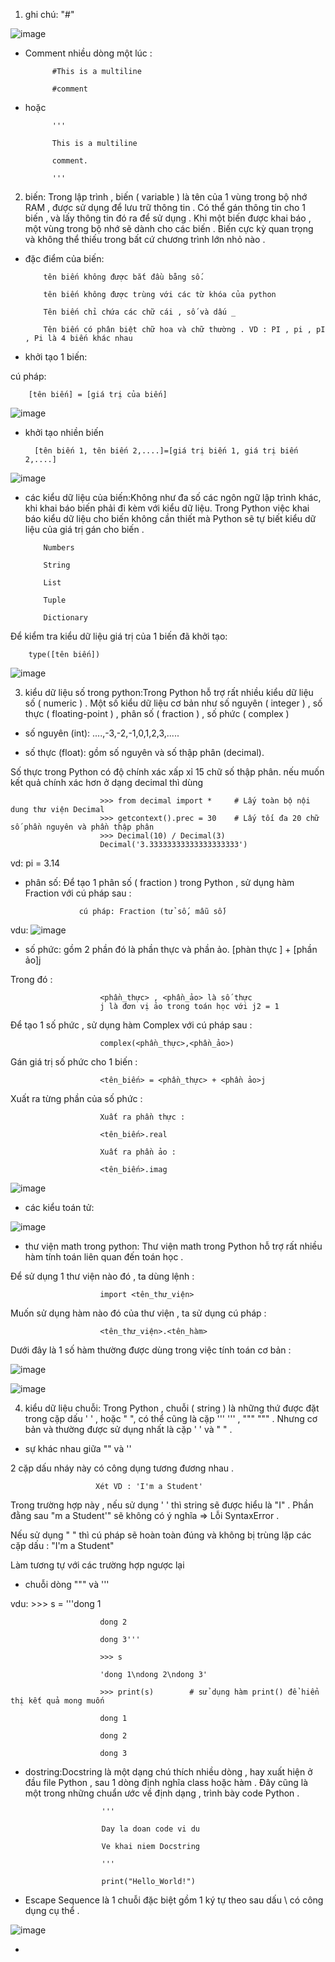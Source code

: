 1. ghi chú: "#"

![image](https://user-images.githubusercontent.com/95491130/181870724-fcfa1a63-34a3-49bb-905f-c74cfcc7b494.png)

- Comment nhiều dòng một lúc :

            #This is a multiline

            #comment

- hoặc

            '''

            This is a multiline

            comment.

            '''

2. biến: Trong lập trình , biến ( variable ) là tên của 1 vùng trong bộ nhớ RAM , được sử dụng để lưu trữ thông tin . Có thể gán thông tin cho 1 biến , và lấy thông tin đó ra để sử dụng . Khi một biến được khai báo , một vùng trong bộ nhớ sẽ dành cho các biến . Biến cực kỳ quan trọng và không thể thiếu trong bất cứ chương trình lớn nhỏ nào .

- đặc điểm của biến: 

          tên biến không được bắt đầu bằng số.

          tên biến không được trùng với các từ khóa của python
          
          Tên biến chỉ chứa các chữ cái , số và dấu _

          Tên biến có phân biệt chữ hoa và chữ thường . VD : PI , pi , pI , Pi là 4 biến khác nhau

- khởi tạo 1 biến: 

cú pháp:

        [tên biến] = [giá trị của biến]

![image](https://user-images.githubusercontent.com/95491130/181871031-e87a9d63-767a-4bb6-8ead-f5137008656e.png)

- khởi tạo nhiền biến

        [tên biến 1, tên biến 2,....]=[giá trị biến 1, giá trị biến 2,....]
        
 ![image](https://user-images.githubusercontent.com/95491130/181871105-45b56f5d-d219-47d8-9ecd-b1ac4a4330d0.png)

- các kiểu dữ liệu của biến:Không như đa số các ngôn ngữ lập trình khác, khi khai báo biến phải đi kèm với kiểu dữ liệu. Trong Python việc khai báo kiểu dữ liệu cho biến không cần thiết mà Python sẽ tự biết kiểu dữ liệu của giá trị gán cho biến .

          Numbers

          String

          List

          Tuple

          Dictionary
          
Để kiểm tra kiểu dữ liệu giá trị của 1 biến đã khởi tạo:

        type([tên biến])
        
![image](https://user-images.githubusercontent.com/95491130/181871551-652f3766-7251-4766-989d-8f741b3e4c0f.png)   

3. kiểu dữ liệu số trong python:Trong Python hỗ trợ rất nhiều kiểu dữ liệu số ( numeric ) . Một số kiểu dữ liệu cơ bản như số nguyên ( integer ) , số thực ( floating-point ) , phân số ( fraction ) , số phức ( complex )

- số nguyên (int): ....,-3,-2,-1,0,1,2,3,.....

- số thực (float): gồm số nguyên và số thập phân (decimal).

Số thực trong Python có độ chính xác xấp xỉ 15 chữ số thập phân. nếu muốn kết quả chính xác hơn ở dạng decimal thì dùng

                        >>> from decimal import *     # Lấy toàn bộ nội dung thư viện Decimal
                        >>> getcontext().prec = 30    # Lấy tối đa 20 chữ số phần nguyên và phần thập phân
                        >>> Decimal(10) / Decimal(3)
                        Decimal('3.33333333333333333333')


vd: pi = 3.14
 
- phân số: Để tạo 1 phân số ( fraction ) trong Python , sử dụng hàm Fraction với cú pháp sau :

                  cú pháp: Fraction (tử số, mẫu số)
                 
vdu: ![image](https://user-images.githubusercontent.com/95491130/181872262-5a8339b6-cca5-4955-9a84-5a9619fae1fe.png)


- số phức: gồm 2 phần đó là phần thực và phần ảo. [phàn thực ] + [phần ảo]j

Trong đó :

                        <phần_thực> , <phần_ảo> là số thực
                        j là đơn vị ảo trong toán học với j2 = 1
                        
Để tạo 1 số phức , sử dụng hàm Complex với cú pháp sau :

                        complex(<phần_thực>,<phần_ảo>)

Gán giá trị số phức cho 1 biến :

                        <tên_biến> = <phần_thực> + <phần ảo>j

Xuất ra từng phần của số phức :

                        Xuất ra phần thực :

                        <tên_biến>.real

                        Xuất ra phần ảo :

                        <tên_biến>.imag
                        
![image](https://user-images.githubusercontent.com/95491130/181872427-80b03ebb-92ba-4d39-b027-fc15bca12e67.png)

- các kiểu toán tử:

![image](https://user-images.githubusercontent.com/95491130/181872439-7b092b65-3634-4e8d-a110-33363abef212.png)

- thư viện math trong python: Thư viện math trong Python hỗ trợ rất nhiều hàm tính toán liên quan đến toán học .

Để sử dụng 1 thư viện nào đó , ta dùng lệnh :

                        import <tên_thư_viện>

Muốn sử dụng hàm nào đó của thư viện , ta sử dụng cú pháp :

                        <tên_thư_viện>.<tên_hàm>

Dưới đây là 1 số hàm thường được dùng trong việc tính toán cơ bản :

![image](https://user-images.githubusercontent.com/95491130/181872471-dfb0d939-bc05-4e0a-9bbd-3afa0ea8098c.png)

![image](https://user-images.githubusercontent.com/95491130/181872490-511f4b51-922a-4a0c-8eef-0246e0701fde.png)

4. kiểu dữ liệu chuỗi: Trong Python , chuỗi ( string ) là những thứ được đặt trong cặp dấu ' ' , hoặc " ", có thể cũng là cặp ''' ''' , """ """ . Nhưng cơ bản và thường được sử dụng nhất là cặp ' ' và " " .

- sự khác nhau giữa "" và ''

2 cặp dấu nháy này có công dụng tương đương nhau .
                       
                       Xét VD : 'I'm a Student'

Trong trường hợp này , nếu sử dụng ' ' thì string sẽ được hiểu là "I" . Phần đằng sau "m a Student'" sẽ không có ý nghĩa => Lỗi SyntaxError .

Nếu sử dụng " " thì cú pháp sẽ hoàn toàn đúng và không bị trùng lặp các cặp dấu : "I'm a Student"

Làm tương tự với các trường hợp ngược lại

- chuỗi dòng """ và '''

vdu: 
                        >>> s = '''dong 1
                        
                        dong 2
                        
                        dong 3'''
                        
                        >>> s
                        
                        'dong 1\ndong 2\ndong 3'
                        
                        >>> print(s)        # sử dụng hàm print() để hiển thị kết quả mong muốn
                        
                        dong 1
                       
                        dong 2
                        
                        dong 3
                       
- dostring:Docstring là một dạng chú thích nhiều dòng , hay xuất hiện ở đầu file Python , sau 1 dòng định nghĩa class hoặc hàm . Đây cũng là một trong những chuẩn ước về định dạng , trình bày code Python .

                       '''
                       
                       Day la doan code vi du
                       
                       Ve khai niem Docstring
                       
                       '''
                      
                       print("Hello_World!")
                       
- Escape Sequence là 1 chuỗi đặc biệt gồm 1 ký tự theo sau dấu \ có công dụng cụ thể .

![image](https://user-images.githubusercontent.com/95491130/181872656-145585e7-a53d-480f-9ca0-7dc3cb6cb010.png)

- 
























